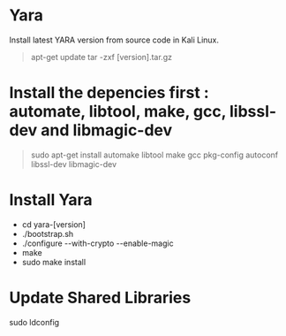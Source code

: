 # Yara 
  Install latest YARA version from source code in Kali Linux.

>apt-get update
> tar -zxf [version].tar.gz
# Install the depencies first : automate, libtool, make, gcc, libssl-dev and libmagic-dev
>sudo apt-get install automake libtool make gcc pkg-config autoconf libssl-dev libmagic-dev

# Install Yara
* cd yara-[version]
* ./bootstrap.sh
* ./configure --with-crypto --enable-magic
* make 
* sudo make install

# Update Shared Libraries
sudo ldconfig

